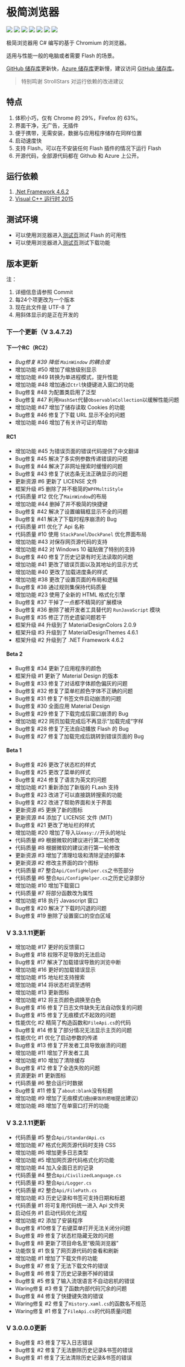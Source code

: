 # 极简浏览器
![](https://img.shields.io/github/license/kaihuadou/easybrowseradvanced) ![](https://img.shields.io/github/v/release/kaihuadou/easybrowseradvanced) ![](https://img.shields.io/github/downloads/kaihuadou/easybrowseradvanced/total)
![](https://img.shields.io/github/repo-size/kaihuadou/easybrowseradvanced)  ![](https://img.shields.io/tokei/lines/github/kaihuadou/easybrowseradvanced)
![](https://img.shields.io/github/commit-activity/y/kaihuadou/easybrowseradvanced) ![](https://img.shields.io/github/last-commit/kaihuadou/easybrowseradvanced)

极简浏览器用 C# 编写的基于 Chromium 的浏览器。

适用与性能一般的电脑或者需要 Flash 的场景。

[GitHub 储存库](https://github.com/KaiHuaDou/EasyBrowserAdvanced)更新快，[Azure 储存库](https://dev.azure.com/qpsh/%E6%9E%81%E7%AE%80%E6%B5%8F%E8%A7%88%E5%99%A8)更新慢，建议访问 [GitHub 储存库](https://github.com/KaiHuaDou/EasyBrowserAdvanced)。

> 特别鸣谢 StrollStars 对运行依赖的改进建议

## 特点
1. 体积小巧，仅有 Chrome 的 29%，Firefox 的 63%。
2. 界面干净，无广告，无插件
3. 便于携带，无需安装，数据与应用程序储存在同样位置
4. 启动速度快
5. 支持 Flash，可以在不安装任何 Flash 插件的情况下运行 Flash
6. 开源代码，全部源代码都在 Github 和 Azure 上公开。

## 运行依赖

1. [.Net Framework 4.6.2](https://dotnet.microsoft.com/zh-cn/download/dotnet-framework/thank-you/net462-offline-installer)
2. [Visual C++ 运行时 2015](https://aka.ms/vs/17/release/vc_redist.x64.exe)

## 测试环境

+   可以使用浏览器进入[测试页](https://pinyin.sogou.com/help.php?list=8)测试 Flash 的可用性
+   可以使用浏览器进入[测试页](http://cachefly.cachefly.net/10mb.test)测试下载功能

## 版本更新

注：
1. 详细信息请参照 Commit
2. 每24个项更改为一个版本
3. 现在此文件是 UTF-8 了
4. 用斜体显示的是正在开发的

### 下一个更新（V 3.4.7.2)

#### 下一个RC（RC2）

+ *Bug修复 #39 降低 `MainWindow` 的耦合度* 
+ 增加功能 #50 增加了缩放级别显示
+ 增加功能 #49 转换为单进程模式，提升性能
+ 增加功能 #48 增加通过`Ctrl`快捷键进入窗口的功能
+ Bug修复 #48 为配置类启用了泛型
+ Bug修复 #47 利用`HashSet`代替`ObservableCollection`以缓解性能问题
+ 增加功能 #47 增加了储存读取 Cookies 的功能
+ Bug修复 #46 修复了下载 URL 显示不全的问题
+ 增加功能 #46 增加了有关许可证的帮助

#### RC1

+ 增加功能 #45 为错误页面的错误代码提供了中文翻译
+ Bug修复 #45 解决了多实例参数传递错误的问题
+ Bug修复 #44 解决了非网址搜索时缓慢的问题
+ Bug修复 #43 修复了状态条无法正确显示的问题
+ 更新资源 #6 更新了 LICENSE 文件
+ 框架升级 #5 删除了并不极简的`WPFMultiStyle`
+ 代码质量 #12 优化了`MainWindow`的布局
+ 增加功能 #44 删掉了并不极简的快捷键
+ Bug修复 #42 解决了设置编辑框显示不全的问题
+ Bug修复 #41 解决了下载时程序崩溃的 Bug
+ 代码质量 #11 优化了 Api 名称
+ 代码质量 #10 使用 `StackPanel`/`DockPanel` 优化界面布局
+ 增加功能 #43 对保存网页源代码的支持
+ 增加功能 #42 对 Windows 10 磁贴做了特别的支持
+ Bug修复 #40 修复了历史记录有时无法读取的问题
+ 增加功能 #41 更改了错误页面以及其地址的显示方式
+ 增加功能 #40 更改了加载进度条的样式
+ 增加功能 #38 更改了设置页面的布局和逻辑
+ Bug修复 #38 通过规则集保持代码质量
+ 增加功能 #23 使用了全新的 HTML 格式化引擎
+ Bug修复 #37 干掉了一点都不精简的扩展模块
+ Bug修复 #36 删除了被开发者工具替代的 `RunJavaScript` 模块
+ Bug修复 #35 修正了历史遗留问题若干
+ 框架升级 #4 升级到了 MaterialDesignColors 2.0.9
+ 框架升级 #3 升级到了 MaterialDesignThemes 4.6.1
+ 框架升级 #2 升级到了 .NET Framework 4.6.2

#### Beta 2

+ Bug修复 #34 更新了应用程序的颜色
+ 框架升级 #1 更新了 Material Design 的版本
+ Bug修复 #33 修复了对话框字体颜色偏灰的问题
+ Bug修复 #32 修复了菜单栏颜色字体不正确的问题
+ Bug修复 #31 修复了书签文件启动崩溃的问题
+ Bug修复 #30 全面应用 Material Design
+ Bug修复 #29 修复了下载完成后窗口崩溃的 Bug
+ 增加功能 #22 网页加载完成后不再显示”加载完成“字样
+ Bug修复 #28 修复了无法自动播放 Flash 的 Bug
+ Bug修复 #27 修复了加载完成后跳转到错误页面的 Bug

#### Beta 1

+ Bug修复 #26 更改了状态栏的样式
+ Bug修复 #25 更改了菜单的样式
+ Bug修复 #24 修复了语言为英文的问题
+ 增加功能 #21 重新添加了新版的 FLash 支持
+ Bug修复 #23 改进了可以直接跳转搜索的功能
+ Bug修复 #22 改进了帮助界面和关于界面
+ 更新资源 #5 更换了新的图标
+ 更新资源 #4 添加了 LICENSE 文件 (MIT)
+ Bug修复 #21 更改了地址栏的样式
+ 增加功能 #20 增加了导入以`easy://`开头的地址
+ 代码质量 #9 根据微软的建议进行第二轮修改
+ 代码质量 #8 根据微软的建议进行第一轮修改
+ 更新资源 #3 增加了清理垃圾和清除足迹的脚本
+ 更新资源 #2 修改主界面的四个图标
+ 代码质量 #7 整合`Api/ConfigHelper.cs`之书签部分
+ 代码质量 #6 整合`Api/ConfigHelper.cs`之历史记录部分
+ 增加功能 #10 增加下载窗口
+ 代码质量 #7 将部分函数改为属性
+ 增加功能 #18 执行 Javascript 窗口
+ Bug修复 #20 解决了下载时闪退的问题
+ Bug修复 #19 删除了设置窗口的空白区域

### V 3.3.1.11更新

+ 增加功能 #17 更好的反馈窗口
+ Bug修复 #18 权限不足导致的无法启动
+ Bug修复 #17 解决了加载错误导致的浏览中断
+ 增加功能 #16 更好的加载错误显示
+ 增加功能 #15 地址栏支持搜索
+ 增加功能 #14 将状态栏调至透明
+ 增加功能 #13 更新图标
+ 增加功能 #12 将主页颜色调换至白色
+ Bug修复 #16 修复了日志文件缺失无法自动恢复的问题
+ Bug修复 #15 修复了无痕模式不起效的问题
+ 性能优化 #2 精简了构造函数和`FileApi.cs`的代码
+ Bug修复 #14 修复了部分情况无法显示主页的问题
+ 性能优化 #1 优化了启动参数的传递
+ Bug修复 #13 修复了开发者工具导致崩溃的问题
+ 增加功能 #11 增加了开发者工具
+ 增加功能 #10 增加了清除缓存
+ Bug修复 #12 修复了全选失败的问题
+ 资源更新 #1 更新图标
+ 代码质量 #6 整合运行时数据
+ Bug修复 #11 修复了`about:blank`没有标题
+ 增加功能 #9 增加了无痕模式(由`@要饭的肥喵`提出建议)
+ 增加功能 #8 增加了在单窗口打开的功能

### V 3.2.1.11更新

+ 代码质量 #5 整合`Api/StandardApi.cs`
+ 增加功能 #7 格式化网页源代码时支持 CSS
+ 增加功能 #6 增加更多日志类型
+ 增加功能 #5 增加网页源代码格式化的功能
+ 增加功能 #4 加入全面日志的记录
+ 代码质量 #4 整合`Api/CivilizedLanguage.cs`
+ 代码质量 #3 整合`Api/Logger.cs`
+ 代码质量 #2 整合`Api/FilePath.cs`
+ 增加功能 #3 历史记录和书签可支持日期和标题
+ 代码质量 #1 将可复用代码统一进入 Api 文件夹
+ 启动任务 #1 启动代码优化流程
+ 增加功能 #2 添加了安装程序
+ Bug修复 #10修复了右键菜单打开无法关闭分问题
+ Bug修复 #9 修复了状态栏隐藏无效的问题
+ Bug修复 #8 更新了项目命名至“极简浏览器”
+ 功能恢复 #1 恢复了网页源代码的查看和刷新
+ 增加功能 #1 增加了下载文件的功能
+ Bug修复 #7 修复了无法下载文件的错误
+ Bug修复 #6 修复了历史记录删不掉的错误
+ Bug修复 #5 修复了输入流氓语言不自动宕机的错误
+ Waring修复 #3 修复了函数内部代码冗余的问题
+ Bug修复 #4 修复了快捷键失效的错误
+ Waring修复 #2 修复了`History.xaml.cs`的函数名不规范
+ Waring修复 #1 修复了`FileApi.cs`的代码质量问题

### V 3.0.0.0更新

+ Bug修复 #3 修复了写入日志错误
+ Bug修复 #2 修复了无法删除历史记录&书签的错误
+ Bug修复 #1 修复了无法清除历史记录&书签的错误
